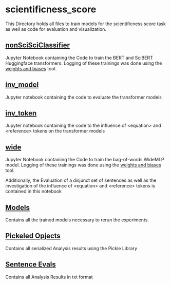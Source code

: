 # scientificness_score

This Directory holds all files to train models for the scientificness score task as well as code for evaluation and visualization.


## [nonSciSciClassifier](/nonSciSciClassifier.ipynb)

Jupyter Notebook containing the Code to train the BERT and SciBERT Huggingface transformers.
Logging of these trainings was done using the [weights and biases](https://wandb.ai/) tool.

## [inv_model](\inv_model.ipnyb)

Jupyter notebook containing the code to evaluate the transformer models

## [inv_token](/inv_token.ipnyb)

Jupyter notebook containing the code to  the influence of \<equation\> and \<reference\> tokens on the transformer models



##  [wide](/wide.ipynb)

Jupyter Notebook containing the Code to train the bag-of-words WideMLP model.
Logging of these trainings was done using the [weights and biases](https://wandb.ai/) tool.

Additionally, the Evaluation of a disjunct set of sentences as well as the investigation of the influence of \<equation\> and \<reference\> tokens is contained in this notebook


## [Models](/Models)

Contains all the trained models necessary to rerun the experiments.

## [Pickeled Opjects](//Pickled_Object)
Contains all serialized Analysis results using the Pickle Library


## [Sentence Evals](/SentenceEvals)
Contains all Analysis Results in txt format